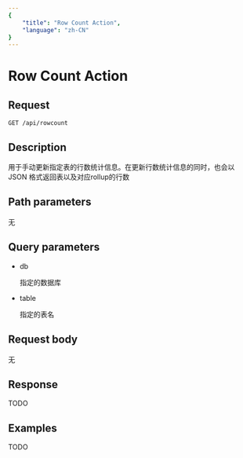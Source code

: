 ```yaml
---
{
    "title": "Row Count Action",
    "language": "zh-CN"
}
---
```


<!-- 
Licensed to the Apache Software Foundation (ASF) under one
or more contributor license agreements.  See the NOTICE file
distributed with this work for additional information
regarding copyright ownership.  The ASF licenses this file
to you under the Apache License, Version 2.0 (the
"License"); you may not use this file except in compliance
with the License.  You may obtain a copy of the License at

  http://www.apache.org/licenses/LICENSE-2.0

Unless required by applicable law or agreed to in writing,
software distributed under the License is distributed on an
"AS IS" BASIS, WITHOUT WARRANTIES OR CONDITIONS OF ANY
KIND, either express or implied.  See the License for the
specific language governing permissions and limitations
under the License.
-->

# Row Count Action

## Request

`GET /api/rowcount`

## Description

用于手动更新指定表的行数统计信息。在更新行数统计信息的同时，也会以 JSON 格式返回表以及对应rollup的行数
    
## Path parameters

无

## Query parameters

* db

    指定的数据库

* table

    指定的表名

## Request body

无

## Response

TODO
    
## Examples

TODO

